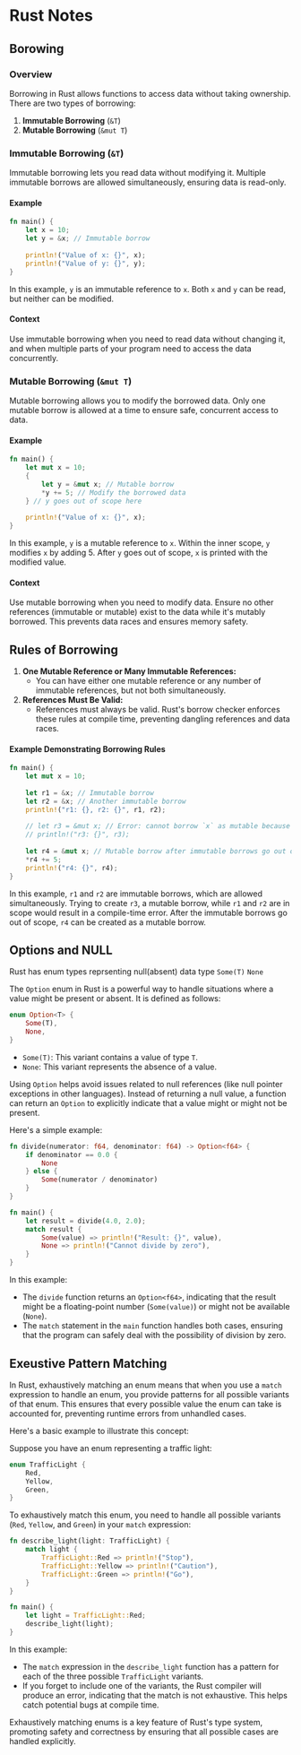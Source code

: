 # Rust Notes

## Borowing


### Overview
Borrowing in Rust allows functions to access data without taking ownership. There are two types of borrowing:
1. **Immutable Borrowing** (`&T`)
2. **Mutable Borrowing** (`&mut T`)

### Immutable Borrowing (`&T`)
Immutable borrowing lets you read data without modifying it. Multiple immutable borrows are allowed simultaneously, ensuring data is read-only.

#### Example
```rust
fn main() {
    let x = 10;
    let y = &x; // Immutable borrow
    
    println!("Value of x: {}", x);
    println!("Value of y: {}", y);
}
```
In this example, `y` is an immutable reference to `x`. Both `x` and `y` can be read, but neither can be modified.

#### Context
Use immutable borrowing when you need to read data without changing it, and when multiple parts of your program need to access the data concurrently.

### Mutable Borrowing (`&mut T`)
Mutable borrowing allows you to modify the borrowed data. Only one mutable borrow is allowed at a time to ensure safe, concurrent access to data.

#### Example
```rust
fn main() {
    let mut x = 10;
    {
        let y = &mut x; // Mutable borrow
        *y += 5; // Modify the borrowed data
    } // y goes out of scope here
    
    println!("Value of x: {}", x);
}
```
In this example, `y` is a mutable reference to `x`. Within the inner scope, `y` modifies `x` by adding 5. After `y` goes out of scope, `x` is printed with the modified value.

#### Context
Use mutable borrowing when you need to modify data. Ensure no other references (immutable or mutable) exist to the data while it's mutably borrowed. This prevents data races and ensures memory safety.

## Rules of Borrowing
1. **One Mutable Reference or Many Immutable References:**
   - You can have either one mutable reference or any number of immutable references, but not both simultaneously.
2. **References Must Be Valid:**
   - References must always be valid. Rust's borrow checker enforces these rules at compile time, preventing dangling references and data races.

#### Example Demonstrating Borrowing Rules
```rust
fn main() {
    let mut x = 10;
    
    let r1 = &x; // Immutable borrow
    let r2 = &x; // Another immutable borrow
    println!("r1: {}, r2: {}", r1, r2);
    
    // let r3 = &mut x; // Error: cannot borrow `x` as mutable because it is also borrowed as immutable
    // println!("r3: {}", r3);
    
    let r4 = &mut x; // Mutable borrow after immutable borrows go out of scope
    *r4 += 5;
    println!("r4: {}", r4);
}
```
In this example, `r1` and `r2` are immutable borrows, which are allowed simultaneously. Trying to create `r3`, a mutable borrow, while `r1` and `r2` are in scope would result in a compile-time error. After the immutable borrows go out of scope, `r4` can be created as a mutable borrow.


## Options and NULL 

Rust has enum types reprsenting null(absent) data type `Some(T)` `None`


The `Option` enum in Rust is a powerful way to handle situations where a value might be present or absent. It is defined as follows:

```rust
enum Option<T> {
    Some(T),
    None,
}
```

- `Some(T)`: This variant contains a value of type `T`.
- `None`: This variant represents the absence of a value.

Using `Option` helps avoid issues related to null references (like null pointer exceptions in other languages). Instead of returning a null value, a function can return an `Option` to explicitly indicate that a value might or might not be present.

Here's a simple example:

```rust
fn divide(numerator: f64, denominator: f64) -> Option<f64> {
    if denominator == 0.0 {
        None
    } else {
        Some(numerator / denominator)
    }
}

fn main() {
    let result = divide(4.0, 2.0);
    match result {
        Some(value) => println!("Result: {}", value),
        None => println!("Cannot divide by zero"),
    }
}
```

In this example:

- The `divide` function returns an `Option<f64>`, indicating that the result might be a floating-point number (`Some(value)`) or might not be available (`None`).
- The `match` statement in the `main` function handles both cases, ensuring that the program can safely deal with the possibility of division by zero.


## Exeustive Pattern Matching

In Rust, exhaustively matching an enum means that when you use a `match` expression to handle an enum, you provide patterns for all possible variants of that enum. This ensures that every possible value the enum can take is accounted for, preventing runtime errors from unhandled cases.

Here's a basic example to illustrate this concept:

Suppose you have an enum representing a traffic light:

```rust
enum TrafficLight {
    Red,
    Yellow,
    Green,
}
```

To exhaustively match this enum, you need to handle all possible variants (`Red`, `Yellow`, and `Green`) in your `match` expression:

```rust
fn describe_light(light: TrafficLight) {
    match light {
        TrafficLight::Red => println!("Stop"),
        TrafficLight::Yellow => println!("Caution"),
        TrafficLight::Green => println!("Go"),
    }
}

fn main() {
    let light = TrafficLight::Red;
    describe_light(light);
}
```

In this example:

- The `match` expression in the `describe_light` function has a pattern for each of the three possible `TrafficLight` variants.
- If you forget to include one of the variants, the Rust compiler will produce an error, indicating that the match is not exhaustive. This helps catch potential bugs at compile time.

Exhaustively matching enums is a key feature of Rust's type system, promoting safety and correctness by ensuring that all possible cases are handled explicitly.
